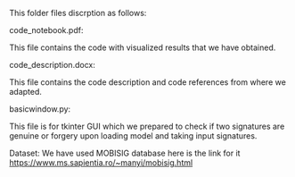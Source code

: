 This folder files discrption as follows:

code_notebook.pdf:

This file contains the code with visualized results that we have obtained.

code_description.docx:

This file contains the code description and code references from where we adapted.

basicwindow.py:

This file is for tkinter GUI which we prepared to check if two signatures are genuine or forgery upon loading model and taking input signatures.

Dataset:
We have used MOBISIG database here is the link for it 
https://www.ms.sapientia.ro/~manyi/mobisig.html